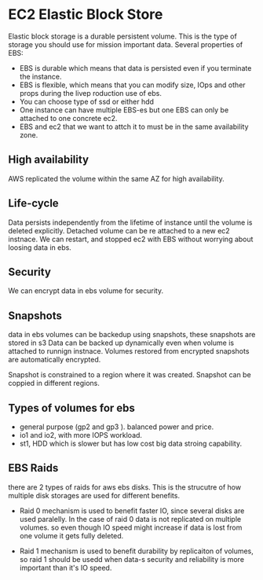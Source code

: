 # EC2 Elastic Block Store
Elastic block storage is a durable persistent volume. This is the type of storage you should use for mission important data.
Several properties of EBS:
- EBS is durable which means that data is persisted even if you terminate the instance.
- EBS is flexible, which means that you can modify size, IOps and other props during the livep roduction use of ebs.
- You can choose type of ssd or either hdd
- One instance can have multiple EBS-es but one EBS can only be attached to one concrete ec2.
- EBS and ec2 that we want to attch it to must be in the same availability zone.

## High availability
AWS replicated the volume within the same AZ for high availability.

## Life-cycle
Data persists independently from the lifetime of instance until the volume is deleted explicitly. 
Detached volume can be re attached to a new ec2 instnace.
We can restart, and stopped ec2 with EBS without worrying about loosing data in ebs.

## Security
We can encrypt data in ebs volume for security.

## Snapshots
data in ebs volumes can be backedup using snapshots, these snapshots are stored in s3
Data can be backed up dynamically even when volume is attached to runnign instnace.
Volumes restored from encrypted snapshots are automatically encrypted.

Snapshot is constrained to a region where it was created.
Snapshot can be coppied in different regions.

## Types of volumes for ebs
- general purpose (gp2 and gp3 ). balanced power and price.
- io1 and io2, with more IOPS workload.
- st1, HDD which is slower but has low cost big data stroing capability.

## EBS Raids
there are 2 types of raids for aws ebs disks. This is the strucutre of how multiple disk storages are used for different benefits.
- Raid 0 mechanism is used to benefit faster IO, since several disks are used paralelly. In the case of raid 0 data is not replicated on multiple volumes. 
so even though IO speed might increase if data is lost from one volume it gets fully deleted.

- Raid 1 mechanism is used to benefit durability by replicaiton of volumes, so raid 1 should be usedd when data-s security and reliability is more
important than it's IO speed.


